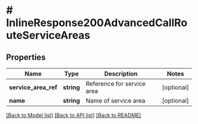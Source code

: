 # # InlineResponse200AdvancedCallRouteServiceAreas

## Properties

Name | Type | Description | Notes
------------ | ------------- | ------------- | -------------
**service_area_ref** | **string** | Reference for service area | [optional]
**name** | **string** | Name of service area | [optional]

[[Back to Model list]](../../README.md#models) [[Back to API list]](../../README.md#endpoints) [[Back to README]](../../README.md)
